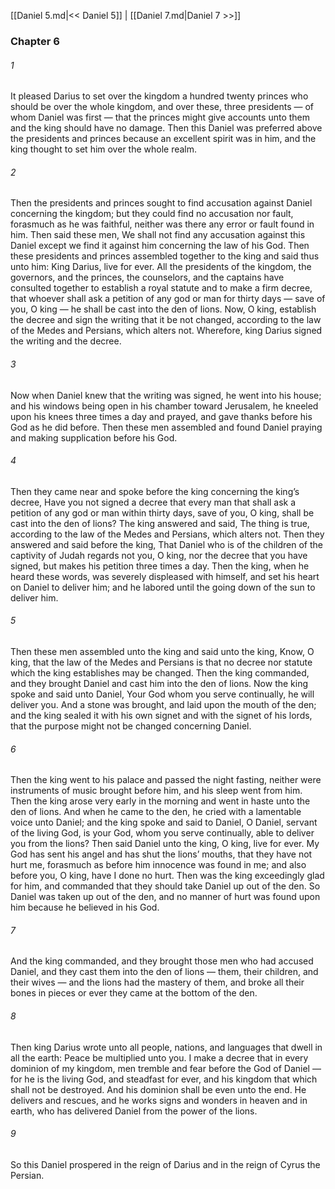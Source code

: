 [[Daniel 5.md|<< Daniel 5]]  |  [[Daniel 7.md|Daniel 7 >>]]

### Chapter 6
###### 1
It pleased Darius to set over the kingdom a hundred twenty princes who should be over the whole kingdom, and over these, three presidents — of whom Daniel was first — that the princes might give accounts unto them and the king should have no damage. Then this Daniel was preferred above the presidents and princes because an excellent spirit was in him, and the king thought to set him over the whole realm.

###### 2
Then the presidents and princes sought to find accusation against Daniel concerning the kingdom; but they could find no accusation nor fault, forasmuch as he was faithful, neither was there any error or fault found in him. Then said these men, We shall not find any accusation against this Daniel except we find it against him concerning the law of his God. Then these presidents and princes assembled together to the king and said thus unto him: King Darius, live for ever. All the presidents of the kingdom, the governors, and the princes, the counselors, and the captains have consulted together to establish a royal statute and to make a firm decree, that whoever shall ask a petition of any god or man for thirty days — save of you, O king — he shall be cast into the den of lions. Now, O king, establish the decree and sign the writing that it be not changed, according to the law of the Medes and Persians, which alters not. Wherefore, king Darius signed the writing and the decree.

###### 3
Now when Daniel knew that the writing was signed, he went into his house; and his windows being open in his chamber toward Jerusalem, he kneeled upon his knees three times a day and prayed, and gave thanks before his God as he did before. Then these men assembled and found Daniel praying and making supplication before his God.

###### 4
Then they came near and spoke before the king concerning the king’s decree, Have you not signed a decree that every man that shall ask a petition of any god or man within thirty days, save of you, O king, shall be cast into the den of lions? The king answered and said, The thing is true, according to the law of the Medes and Persians, which alters not. Then they answered and said before the king, That Daniel who is of the children of the captivity of Judah regards not you, O king, nor the decree that you have signed, but makes his petition three times a day. Then the king, when he heard these words, was severely displeased with himself, and set his heart on Daniel to deliver him; and he labored until the going down of the sun to deliver him.

###### 5
Then these men assembled unto the king and said unto the king, Know, O king, that the law of the Medes and Persians is that no decree nor statute which the king establishes may be changed. Then the king commanded, and they brought Daniel and cast him into the den of lions. Now the king spoke and said unto Daniel, Your God whom you serve continually, he will deliver you. And a stone was brought, and laid upon the mouth of the den; and the king sealed it with his own signet and with the signet of his lords, that the purpose might not be changed concerning Daniel.

###### 6
Then the king went to his palace and passed the night fasting, neither were instruments of music brought before him, and his sleep went from him. Then the king arose very early in the morning and went in haste unto the den of lions. And when he came to the den, he cried with a lamentable voice unto Daniel; and the king spoke and said to Daniel, O Daniel, servant of the living God, is your God, whom you serve continually, able to deliver you from the lions? Then said Daniel unto the king, O king, live for ever. My God has sent his angel and has shut the lions’ mouths, that they have not hurt me, forasmuch as before him innocence was found in me; and also before you, O king, have I done no hurt. Then was the king exceedingly glad for him, and commanded that they should take Daniel up out of the den. So Daniel was taken up out of the den, and no manner of hurt was found upon him because he believed in his God.

###### 7
And the king commanded, and they brought those men who had accused Daniel, and they cast them into the den of lions — them, their children, and their wives — and the lions had the mastery of them, and broke all their bones in pieces or ever they came at the bottom of the den.

###### 8
Then king Darius wrote unto all people, nations, and languages that dwell in all the earth: Peace be multiplied unto you. I make a decree that in every dominion of my kingdom, men tremble and fear before the God of Daniel — for he is the living God, and steadfast for ever, and his kingdom that which shall not be destroyed. And his dominion shall be even unto the end. He delivers and rescues, and he works signs and wonders in heaven and in earth, who has delivered Daniel from the power of the lions.

###### 9
So this Daniel prospered in the reign of Darius and in the reign of Cyrus the Persian.